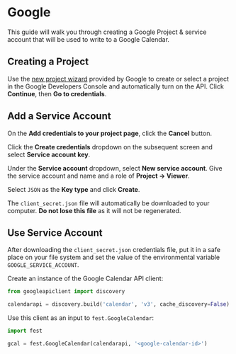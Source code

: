 # Google

This guide will walk you through creating a Google Project & service account that will be used to write to a Google Calendar.

## Creating a Project

Use the [new project wizard](https://console.developers.google.com/start/api?id=calendar) provided by Google to create or select a project in the Google Developers Console and automatically turn on the API. Click **Continue**, then **Go to credentials**.

## Add a Service Account

On the **Add credentials to your project page**, click the **Cancel** button.

Click the **Create credentials** dropdown on the subsequent screen and select **Service account key**.

Under the **Service account** dropdown, select **New service account**. Give the service account and name and a role of **Project -> Viewer**.

Select `JSON` as the **Key type** and click **Create**.

The `client_secret.json` file will automatically be downloaded to your computer. **Do not lose this file** as it will not be regenerated.

## Use Service Account

After downloading the `client_secret.json` credentials file, put it in a safe place on your file system and set the value of the environmental variable `GOOGLE_SERVICE_ACCOUNT`.

Create an instance of the Google Calendar API client:

```python
from googleapiclient import discovery

calendarapi = discovery.build('calendar', 'v3', cache_discovery=False)
```

Use this client as an input to `fest.GoogleCalendar`:

```python
import fest

gcal = fest.GoogleCalendar(calendarapi, '<google-calendar-id>')
```
